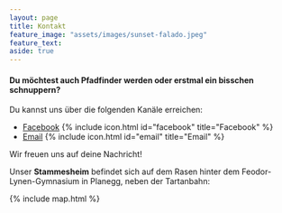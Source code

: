 ```yaml
---
layout: page
title: Kontakt
feature_image: "assets/images/sunset-falado.jpeg"
feature_text:
aside: true
---
```


#### Du möchtest auch Pfadfinder werden oder erstmal ein bisschen schnuppern?

Du kannst uns über die folgenden Kanäle erreichen:

- [Facebook](https://www.facebook.com/Stamm.Baeren) {% include icon.html id="facebook" title="Facebook" %}
- [Email]( mailto:stara@stamm-baeren.com ) {% include icon.html id="email" title="Email" %}

Wir freuen uns auf deine Nachricht!

Unser **Stammesheim** befindet sich auf dem Rasen hinter dem Feodor-Lynen-Gymnasium in Planegg, neben der Tartanbahn:

{% include map.html %}
